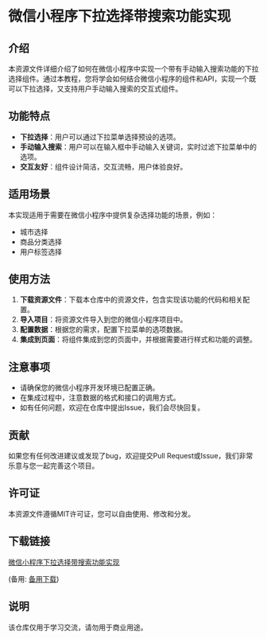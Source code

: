 # 微信小程序下拉选择带搜索功能实现

## 介绍

本资源文件详细介绍了如何在微信小程序中实现一个带有手动输入搜索功能的下拉选择组件。通过本教程，您将学会如何结合微信小程序的组件和API，实现一个既可以下拉选择，又支持用户手动输入搜索的交互式组件。

## 功能特点

- **下拉选择**：用户可以通过下拉菜单选择预设的选项。
- **手动输入搜索**：用户可以在输入框中手动输入关键词，实时过滤下拉菜单中的选项。
- **交互友好**：组件设计简洁，交互流畅，用户体验良好。

## 适用场景

本实现适用于需要在微信小程序中提供复杂选择功能的场景，例如：

- 城市选择
- 商品分类选择
- 用户标签选择

## 使用方法

1. **下载资源文件**：下载本仓库中的资源文件，包含实现该功能的代码和相关配置。
2. **导入项目**：将资源文件导入到您的微信小程序项目中。
3. **配置数据**：根据您的需求，配置下拉菜单的选项数据。
4. **集成到页面**：将组件集成到您的页面中，并根据需要进行样式和功能的调整。

## 注意事项

- 请确保您的微信小程序开发环境已配置正确。
- 在集成过程中，注意数据的格式和接口的调用方式。
- 如有任何问题，欢迎在仓库中提出Issue，我们会尽快回复。

## 贡献

如果您有任何改进建议或发现了bug，欢迎提交Pull Request或Issue，我们非常乐意与您一起完善这个项目。

## 许可证

本资源文件遵循MIT许可证，您可以自由使用、修改和分发。

## 下载链接
[微信小程序下拉选择带搜索功能实现](https://pan.quark.cn/s/4fc7c7ac7778) 

(备用: [备用下载](https://pan.baidu.com/s/1eGs3X2K7ktG-vmReA4pRXQ?pwd=1234))

## 说明

该仓库仅用于学习交流，请勿用于商业用途。
